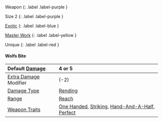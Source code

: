 Weapon
{: .label .label-purple }

Size 2
{: .label .label-purple }

[Exotic](Game/Designing-Weapons#Exotic)
{: .label .label-blue }

[Master Work](Game/Designing-Weapons#Master%20Work)
{: .label .label-yellow }

Unique
{: .label .label-red }

#### Wolfs Bite

| Default [Damage](Core/Weapons#Damage)                     | 4 or 5                                                                                                                                                           |
| :-------------------------------------------------------- | :--------------------------------------------------------------------------------------------------------------------------------------------------------------- |
| [Extra Damage](Game/Core/Attacks#Extra%20Damage) Modifier | (-2)                                                                                                                                                             |
| [Damage Type](Core/Weapons#Damage%20Type)                 | [Rending](Core/Injury#Rending)                                                                                                                                   |
| [Range](Core/Weapons#Range)                               | [Reach](Core/Movement#Reach)                                                                                                                                     |
| [Weapon Traits](Core/Weapon-Traits)                       | [One Handed](Game/Core/Blocks/One-Handed), [Striking](Game/Core/Blocks/Striking), [Hand-And-A-Half](Game/Blocks/Hand-And-A-Half), [Perfect](Game/Blocks/Perfect) |
